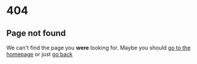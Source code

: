 # 404

## Page not found

We can't find the page you **were** looking for. Maybe you should [go to the homepage](/) or just <a href="javascript:window.history.back()">go back</a>
